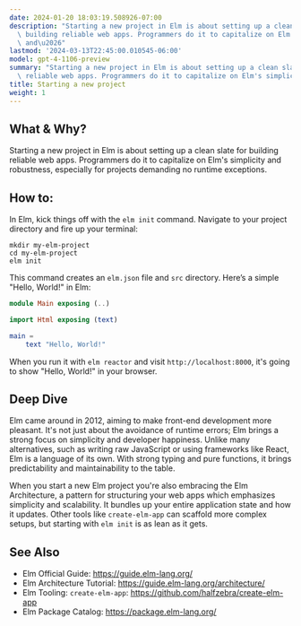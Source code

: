 ```yaml
---
date: 2024-01-20 18:03:19.508926-07:00
description: "Starting a new project in Elm is about setting up a clean slate for\
  \ building reliable web apps. Programmers do it to capitalize on Elm's simplicity\
  \ and\u2026"
lastmod: '2024-03-13T22:45:00.010545-06:00'
model: gpt-4-1106-preview
summary: "Starting a new project in Elm is about setting up a clean slate for building\
  \ reliable web apps. Programmers do it to capitalize on Elm's simplicity and\u2026"
title: Starting a new project
weight: 1
---
```


## What & Why?

Starting a new project in Elm is about setting up a clean slate for building reliable web apps. Programmers do it to capitalize on Elm's simplicity and robustness, especially for projects demanding no runtime exceptions.

## How to:

In Elm, kick things off with the `elm init` command. Navigate to your project directory and fire up your terminal:

```shell
mkdir my-elm-project
cd my-elm-project
elm init
```

This command creates an `elm.json` file and `src` directory. Here’s a simple "Hello, World!" in Elm:

```Elm
module Main exposing (..)

import Html exposing (text)

main =
    text "Hello, World!"
```

When you run it with `elm reactor` and visit `http://localhost:8000`, it's going to show "Hello, World!" in your browser.

## Deep Dive

Elm came around in 2012, aiming to make front-end development more pleasant. It's not just about the avoidance of runtime errors; Elm brings a strong focus on simplicity and developer happiness. Unlike many alternatives, such as writing raw JavaScript or using frameworks like React, Elm is a language of its own. With strong typing and pure functions, it brings predictability and maintainability to the table.

When you start a new Elm project you're also embracing the Elm Architecture, a pattern for structuring your web apps which emphasizes simplicity and scalability. It bundles up your entire application state and how it updates. Other tools like `create-elm-app` can scaffold more complex setups, but starting with `elm init` is as lean as it gets.

## See Also

- Elm Official Guide: https://guide.elm-lang.org/
- Elm Architecture Tutorial: https://guide.elm-lang.org/architecture/
- Elm Tooling: `create-elm-app`: https://github.com/halfzebra/create-elm-app
- Elm Package Catalog: https://package.elm-lang.org/
